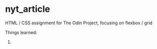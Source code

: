 # nyt_article

HTML / CSS assignment for The Odin Project, focusing on flexbox / grid 

Things learned: 

1. 
